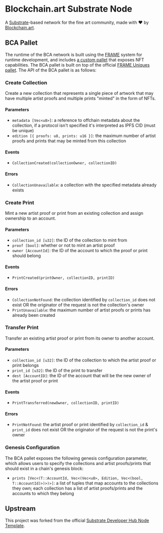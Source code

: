 # Blockchain.art Substrate Node

A [Substrate](https://www.substrate.io/)-based network for the fine art community, made with ❤️ by
[Blockchain.art](https://blockchain.art/).

## BCA Pallet

The runtime of the BCA network is built using the [FRAME](https://substrate.dev/docs/en/knowledgebase/runtime/frame)
system for runtime development, and includes [a custom pallet](pallets/bca/src/lib.rs) that exposes NFT capabilities.
The BCA pallet is built on top of the official
[FRAME Uniques pallet](https://github.com/paritytech/substrate/tree/master/frame/uniques). The API of the BCA pallet is
as follows:

### Create Collection

Create a new collection that represents a single piece of artwork that may have multiple artist proofs and multiple
prints "minted" in the form of NFTs.

#### Parameters

- `metadata [Vec<u8>]`: a reference to offchain metadata about the collection, if a protocol isn't specified it's
  interpreted as IPFS CID (must be unique)
- `edition [{ proofs: u8, prints: u16 }]`: the maximum number of artist proofs and prints that may be minted from this
  collection

#### Events

- `CollectionCreated(collectionOwner, collectionID)`

#### Errors

- `CollectionUnavailable`: a collection with the specified metadata already exists

### Create Print

Mint a new artist proof or print from an existing collection and assign ownership to an account.

#### Parameters

- `collection_id [u32]`: the ID of the collection to mint from
- `proof [bool]`: whether or not to mint an artist proof
- `owner [AccountId]`: the ID of the account to which the proof or print should belong

#### Events

- `PrintCreated(printOwner, collectionID, printID)`

#### Errors

- `CollectionNotFound`: the collection identified by `collection_id` does not exist OR the originator of the request is
  not the collection's owner
- `PrintUnavailable`: the maximum number of artist proofs or prints has already been created

### Transfer Print

Transfer an existing artist proof or print from its owner to another account.

#### Parameters

- `collection_id [u32]`: the ID of the collection to which the artist proof or print belongs
- `print_id [u32]`: the ID of the print to transfer
- `dest [AccountID]`: the ID of the account that will be the new owner of the artist proof or print

#### Events

- `PrintTransferred(newOwner, collectionID, printID)`

#### Errors

- `PrintNotFound`: the artist proof or print identified by `collection_id` & `print_id` does not exist OR the originator
  of the request is not the print's owner

### Genesis Configuration

The BCA pallet exposes the following genesis configuration parameter, which allows users to specify the collections and
artist proofs/prints that should exist in a chain's genesis block:

- `prints [Vec<(T::AccountId, Vec<(Vec<u8>, Edition, Vec<(bool, T::AccountId)>)>)>]`: a list of tuples that map accounts
  to the collections they own; each collection has a list of artist proofs/prints and the accounts to which they belong

## Upstream

This project was forked from the official
[Substrate Developer Hub Node Template](https://github.com/substrate-developer-hub/substrate-node-template).
